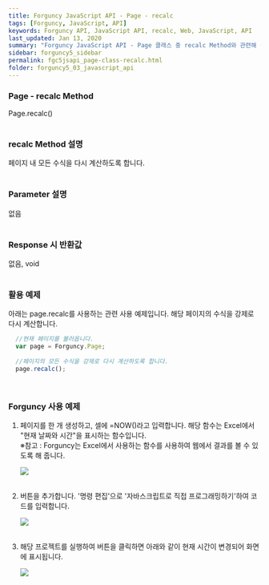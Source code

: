```yaml
---
title: Forguncy JavaScript API - Page - recalc
tags: [Forguncy, JavaScript, API]
keywords: Forguncy API, JavaScript API, recalc, Web, JavaScript, API
last_updated: Jan 13, 2020
summary: "Forguncy JavaScript API - Page 클래스 중 recalc Method와 관련해 설명합니다."
sidebar: forguncy5_sidebar
permalink: fgc5jsapi_page-class-recalc.html
folder: forguncy5_03_javascript_api
---
```


### Page - recalc Method
Page.recalc()
<br /><br />

### recalc Method 설명
페이지 내 모든 수식을 다시 계산하도록 합니다.
<br /><br />

### Parameter 설명
없음
<br /><br />

### Response 시 반환값
없음, void
<br /><br />

### 활용 예제
아래는 page.recalc를 사용하는 관련 사용 예제입니다. 해당 페이지의 수식을 강제로 다시 계산합니다.
<br />

~~~javascript
  //현재 페이지를 불러옵니다.
  var page = Forguncy.Page;
  
  //페이지의 모든 수식을 강제로 다시 계산하도록 합니다.
  page.recalc();
~~~

<br />

### Forguncy 사용 예제

1. 페이지를 한 개 생성하고, 셀에 =NOW()라고 입력합니다. 해당 함수는 Excel에서 "현재 날짜와 시간"을 표시하는 함수입니다.<br />
    ※참고 : Forguncy는 Excel에서 사용하는 함수를 사용하여 웹에서 결과를 볼 수 있도록 해 줍니다.

    ![]({{site.url}}/images/forguncy5/ex-ss_page-recalc01.png)
    <br /><br />

2. 버튼을 추가합니다. '명령 편집'으로 '자바스크립트로 직접 프로그래밍하기'하여 코드를 입력합니다.

    ![]({{site.url}}/images/forguncy5/ex-ss_page-recalc02.png)
    <br /><br />

3. 해당 프로젝트를 실행하여 버튼을 클릭하면 아래와 같이 현재 시간이 변경되어 화면에 표시됩니다.

    ![]({{site.url}}/images/forguncy5/ex-ss_page-recalc03.gif)

<br /><br />